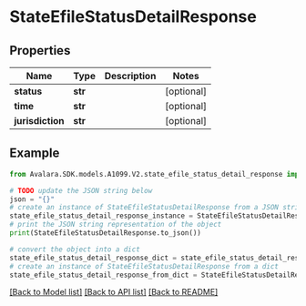 # StateEfileStatusDetailResponse


## Properties

Name | Type | Description | Notes
------------ | ------------- | ------------- | -------------
**status** | **str** |  | [optional] 
**time** | **str** |  | [optional] 
**jurisdiction** | **str** |  | [optional] 

## Example

```python
from Avalara.SDK.models.A1099.V2.state_efile_status_detail_response import StateEfileStatusDetailResponse

# TODO update the JSON string below
json = "{}"
# create an instance of StateEfileStatusDetailResponse from a JSON string
state_efile_status_detail_response_instance = StateEfileStatusDetailResponse.from_json(json)
# print the JSON string representation of the object
print(StateEfileStatusDetailResponse.to_json())

# convert the object into a dict
state_efile_status_detail_response_dict = state_efile_status_detail_response_instance.to_dict()
# create an instance of StateEfileStatusDetailResponse from a dict
state_efile_status_detail_response_from_dict = StateEfileStatusDetailResponse.from_dict(state_efile_status_detail_response_dict)
```
[[Back to Model list]](../README.md#documentation-for-models) [[Back to API list]](../README.md#documentation-for-api-endpoints) [[Back to README]](../README.md)


